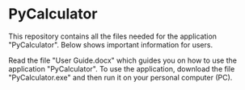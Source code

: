 # PyCalculator
This repository contains all the files needed for the application "PyCalculator". Below shows important information for users.

Read the file "User Guide.docx" which guides you on how to use the application "PyCalculator".
To use the application, download the file "PyCalculator.exe" and then run it on your personal computer (PC).
